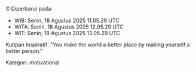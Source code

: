 ⏰ Diperbarui pada:
- WIB: Senin, 18 Agustus 2025 11.05.29 UTC
- WITA: Senin, 18 Agustus 2025 12.05.29 UTC
- WIT: Senin, 18 Agustus 2025 13.05.29 UTC

Kutipan Inspiratif:
"You make the world a better place by making yourself a better person."


Kategori: motivational

